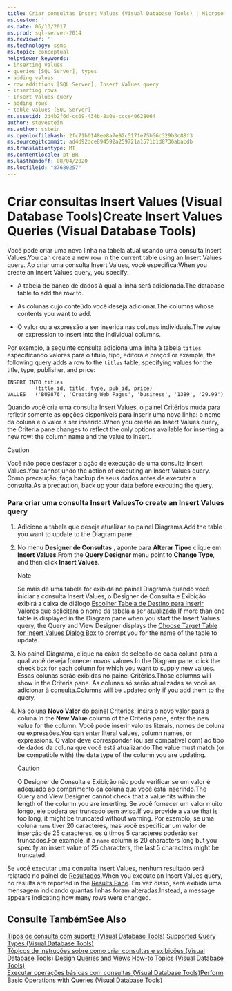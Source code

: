```yaml
---
title: Criar consultas Insert Values (Visual Database Tools) | Microsoft Docs
ms.custom: ''
ms.date: 06/13/2017
ms.prod: sql-server-2014
ms.reviewer: ''
ms.technology: ssms
ms.topic: conceptual
helpviewer_keywords:
- inserting values
- queries [SQL Server], types
- adding values
- row additions [SQL Server], Insert Values query
- inserting rows
- Insert Values query
- adding rows
- table values [SQL Server]
ms.assetid: 2d4b2f6d-cc09-434b-8a0e-ccce40628064
author: stevestein
ms.author: sstein
ms.openlocfilehash: 2fc71b0148ee8a7e92c517fe75b56c329b3c88f3
ms.sourcegitcommit: ad4d92dce894592a259721a1571b1d8736abacdb
ms.translationtype: MT
ms.contentlocale: pt-BR
ms.lasthandoff: 08/04/2020
ms.locfileid: "87680257"
---
```

# <a name="create-insert-values-queries-visual-database-tools"></a><span data-ttu-id="9fa35-102">Criar consultas Insert Values (Visual Database Tools)</span><span class="sxs-lookup"><span data-stu-id="9fa35-102">Create Insert Values Queries (Visual Database Tools)</span></span>
  <span data-ttu-id="9fa35-103">Você pode criar uma nova linha na tabela atual usando uma consulta Insert Values.</span><span class="sxs-lookup"><span data-stu-id="9fa35-103">You can create a new row in the current table using an Insert Values query.</span></span> <span data-ttu-id="9fa35-104">Ao criar uma consulta Insert Values, você especifica:</span><span class="sxs-lookup"><span data-stu-id="9fa35-104">When you create an Insert Values query, you specify:</span></span>  
  
-   <span data-ttu-id="9fa35-105">A tabela de banco de dados à qual a linha será adicionada.</span><span class="sxs-lookup"><span data-stu-id="9fa35-105">The database table to add the row to.</span></span>  
  
-   <span data-ttu-id="9fa35-106">As colunas cujo conteúdo você deseja adicionar.</span><span class="sxs-lookup"><span data-stu-id="9fa35-106">The columns whose contents you want to add.</span></span>  
  
-   <span data-ttu-id="9fa35-107">O valor ou a expressão a ser inserida nas colunas individuais.</span><span class="sxs-lookup"><span data-stu-id="9fa35-107">The value or expression to insert into the individual columns.</span></span>  
  
 <span data-ttu-id="9fa35-108">Por exemplo, a seguinte consulta adiciona uma linha à tabela `titles` especificando valores para o título, tipo, editora e preço:</span><span class="sxs-lookup"><span data-stu-id="9fa35-108">For example, the following query adds a row to the `titles` table, specifying values for the title, type, publisher, and price:</span></span>  
  
```  
INSERT INTO titles  
         (title_id, title, type, pub_id, price)  
VALUES   ('BU9876', 'Creating Web Pages', 'business', '1389', '29.99')  
```  
  
 <span data-ttu-id="9fa35-109">Quando você cria uma consulta Insert Values, o painel Critérios muda para refletir somente as opções disponíveis para inserir uma nova linha: o nome da coluna e o valor a ser inserido.</span><span class="sxs-lookup"><span data-stu-id="9fa35-109">When you create an Insert Values query, the Criteria pane changes to reflect the only options available for inserting a new row: the column name and the value to insert.</span></span>  
  
> [!CAUTION]  
>  <span data-ttu-id="9fa35-110">Você não pode desfazer a ação de execução de uma consulta Insert Values.</span><span class="sxs-lookup"><span data-stu-id="9fa35-110">You cannot undo the action of executing an Insert Values query.</span></span> <span data-ttu-id="9fa35-111">Como precaução, faça backup de seus dados antes de executar a consulta.</span><span class="sxs-lookup"><span data-stu-id="9fa35-111">As a precaution, back up your data before executing the query.</span></span>  
  
### <a name="to-create-an-insert-values-query"></a><span data-ttu-id="9fa35-112">Para criar uma consulta Insert Values</span><span class="sxs-lookup"><span data-stu-id="9fa35-112">To create an Insert Values query</span></span>  
  
1.  <span data-ttu-id="9fa35-113">Adicione a tabela que deseja atualizar ao painel Diagrama.</span><span class="sxs-lookup"><span data-stu-id="9fa35-113">Add the table you want to update to the Diagram pane.</span></span>  
  
2.  <span data-ttu-id="9fa35-114">No menu **Designer de Consultas** , aponte para **Alterar Tipo**e clique em **Insert Values**.</span><span class="sxs-lookup"><span data-stu-id="9fa35-114">From the **Query Designer** menu point to **Change Type**, and then click **Insert Values**.</span></span>  
  
    > [!NOTE]  
    >  <span data-ttu-id="9fa35-115">Se mais de uma tabela for exibida no painel Diagrama quando você iniciar a consulta Insert Values, o Designer de Consulta e Exibição exibirá a caixa de diálogo [Escolher Tabela de Destino para Inserir Valores](visual-database-tools.md) que solicitará o nome da tabela a ser atualizada.</span><span class="sxs-lookup"><span data-stu-id="9fa35-115">If more than one table is displayed in the Diagram pane when you start the Insert Values query, the Query and View Designer displays the [Choose Target Table for Insert Values Dialog Box](visual-database-tools.md) to prompt you for the name of the table to update.</span></span>  
  
3.  <span data-ttu-id="9fa35-116">No painel Diagrama, clique na caixa de seleção de cada coluna para a qual você deseja fornecer novos valores.</span><span class="sxs-lookup"><span data-stu-id="9fa35-116">In the Diagram pane, click the check box for each column for which you want to supply new values.</span></span> <span data-ttu-id="9fa35-117">Essas colunas serão exibidas no painel Critérios.</span><span class="sxs-lookup"><span data-stu-id="9fa35-117">Those columns will show in the Criteria pane.</span></span> <span data-ttu-id="9fa35-118">As colunas só serão atualizadas se você as adicionar à consulta.</span><span class="sxs-lookup"><span data-stu-id="9fa35-118">Columns will be updated only if you add them to the query.</span></span>  
  
4.  <span data-ttu-id="9fa35-119">Na coluna **Novo Valor** do painel Critérios, insira o novo valor para a coluna.</span><span class="sxs-lookup"><span data-stu-id="9fa35-119">In the **New Value** column of the Criteria pane, enter the new value for the column.</span></span> <span data-ttu-id="9fa35-120">Você pode inserir valores literais, nomes de coluna ou expressões.</span><span class="sxs-lookup"><span data-stu-id="9fa35-120">You can enter literal values, column names, or expressions.</span></span> <span data-ttu-id="9fa35-121">O valor deve corresponder (ou ser compatível com) ao tipo de dados da coluna que você está atualizando.</span><span class="sxs-lookup"><span data-stu-id="9fa35-121">The value must match (or be compatible with) the data type of the column you are updating.</span></span>  
  
    > [!CAUTION]  
    >  <span data-ttu-id="9fa35-122">O Designer de Consulta e Exibição não pode verificar se um valor é adequado ao comprimento da coluna que você está inserindo.</span><span class="sxs-lookup"><span data-stu-id="9fa35-122">The Query and View Designer cannot check that a value fits within the length of the column you are inserting.</span></span> <span data-ttu-id="9fa35-123">Se você fornecer um valor muito longo, ele poderá ser truncado sem aviso.</span><span class="sxs-lookup"><span data-stu-id="9fa35-123">If you provide a value that is too long, it might be truncated without warning.</span></span> <span data-ttu-id="9fa35-124">Por exemplo, se uma coluna `name` tiver 20 caracteres, mas você especificar um valor de inserção de 25 caracteres, os últimos 5 caracteres poderão ser truncados.</span><span class="sxs-lookup"><span data-stu-id="9fa35-124">For example, if a `name` column is 20 characters long but you specify an insert value of 25 characters, the last 5 characters might be truncated.</span></span>  
  
 <span data-ttu-id="9fa35-125">Se você executar uma consulta Insert Values, nenhum resultado será relatado no painel de [Resultados](results-pane-visual-database-tools.md).</span><span class="sxs-lookup"><span data-stu-id="9fa35-125">When you execute an Insert Values query, no results are reported in the [Results Pane](results-pane-visual-database-tools.md).</span></span> <span data-ttu-id="9fa35-126">Em vez disso, será exibida uma mensagem indicando quantas linhas foram alteradas.</span><span class="sxs-lookup"><span data-stu-id="9fa35-126">Instead, a message appears indicating how many rows were changed.</span></span>  
  
## <a name="see-also"></a><span data-ttu-id="9fa35-127">Consulte Também</span><span class="sxs-lookup"><span data-stu-id="9fa35-127">See Also</span></span>  
 <span data-ttu-id="9fa35-128">[Tipos de consulta com suporte &#40;Visual Database Tools&#41;](supported-query-types-visual-database-tools.md) </span><span class="sxs-lookup"><span data-stu-id="9fa35-128">[Supported Query Types &#40;Visual Database Tools&#41;](supported-query-types-visual-database-tools.md) </span></span>  
 <span data-ttu-id="9fa35-129">[Tópicos de instruções sobre como criar consultas e exibições &#40;Visual Database Tools&#41;](design-queries-and-views-how-to-topics-visual-database-tools.md) </span><span class="sxs-lookup"><span data-stu-id="9fa35-129">[Design Queries and Views How-to Topics &#40;Visual Database Tools&#41;](design-queries-and-views-how-to-topics-visual-database-tools.md) </span></span>  
 [<span data-ttu-id="9fa35-130">Executar operações básicas com consultas &#40;Visual Database Tools&#41;</span><span class="sxs-lookup"><span data-stu-id="9fa35-130">Perform Basic Operations with Queries &#40;Visual Database Tools&#41;</span></span>](perform-basic-operations-with-queries-visual-database-tools.md)  
  
  
